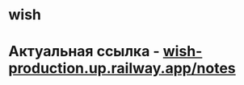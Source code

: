 # wish
# 
# Актуальная ссылка - [wish-production.up.railway.app/notes](https://wish-production.up.railway.app/notes)
# 
# 
